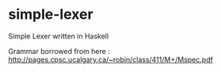 # simple-lexer
Simple Lexer written in Haskell

Grammar borrowed from here : http://pages.cpsc.ucalgary.ca/~robin/class/411/M+/Mspec.pdf

